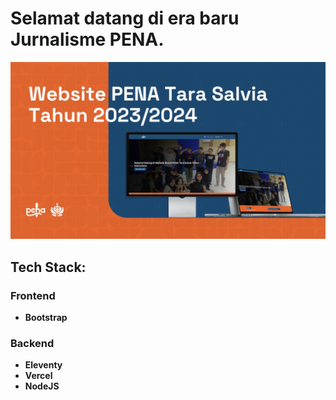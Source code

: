# Selamat datang di era baru Jurnalisme PENA.
![Two (2) Apple Devices both with the PENA Website open with the title "Website PENA Tara Salvia Tahun 2023/2024"](./Thumbnail.jpg)

## Tech Stack:
### Frontend
- **Bootstrap**
### Backend
- **Eleventy**
- **Vercel**
- **NodeJS**